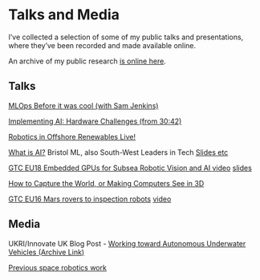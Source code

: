 # Talks and Media

I’ve collected a selection of some of my public talks and presentations, where they’ve been recorded and made available online.

An archive of my public research [is online here](research.html). 

## Talks

[MLOps Before it was cool (with Sam Jenkins)](https://www.youtube.com/watch?v=_Fqzd1dldYs)

[Implementing AI: Hardware Challenges (from 30:42)](https://youtu.be/hsO-JLh_kG4?t=1842)

[Robotics in Offshore Renewables Live!](https://www.youtube.com/watch?v=dmAiCWaepYY)

[What is AI?](https://www.youtube.com/watch?v=bJeJ0QiOx2g&t=1s)  Bristol ML, also South-West Leaders in Tech
[Slides etc](https://iainwallace.wordpress.com/2019/06/15/bristol-ml-talk-june-2019/)

[GTC EU18 Embedded GPUs for Subsea Robotic Vision and AI ](https://on-demand-gtc.gputechconf.com/gtcnew/sessionview.php?sessionName=e8184-embedded+gpus+for+subsea+robotic+3d+vision+and+ai)
[video](http://on-demand.gputechconf.com/gtc-eu/2018/video/e8184/)
[slides](http://on-demand.gputechconf.com/gtc-eu/2018/pdf/e8184-embedded-gpus-for-subsea-robotic-3d-vision-and-ai.pdf)

[How to Capture the World, or Making Computers See in 3D](https://iainwallace.wordpress.com/2018/04/01/bristech-talk-april-2018/)

[GTC EU16 Mars rovers to inspection robots](https://on-demand-gtc.gputechconf.com/gtcnew/sessionview.php?sessionName=seu6163-mars+rovers+to+inspection+robots%3a+gpus+for+applied+machine+intelligence+and+visualisation)
[video](http://on-demand.gputechconf.com/gtc-eu/2016/EMBEDDED_20160929_1430_Room-Zurich_Mars-Rovers-to-Inspection-Robots-GPUs-for-Applied-Machine-Intelligence-and-Visualisation.mp4)

## Media

UKRI/Innovate UK Blog Post - [Working toward Autonomous Underwater Vehicles (Archive Link)](https://web.archive.org/web/20190112050905/https://innovateuk.blog.gov.uk/2019/01/04/working-towards-autonomous-underwater-vehicles/)

[Previous space robotics work](https://iainwallace.wordpress.com/2016/02/07/what-do-i-do/)